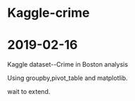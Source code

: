 # Kaggle-crime
# 2019-02-16

Kaggle dataset--Crime in Boston analysis

Using groupby,pivot_table and matplotlib.

wait to extend.
